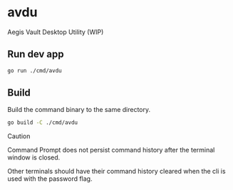 # avdu

Aegis Vault Desktop Utility (WIP)

## Run dev app

```bash
go run ./cmd/avdu
```

## Build

Build the command binary to the same directory.

```bash
go build -C ./cmd/avdu
```

> [!CAUTION]
> Command Prompt does not persist command history after the terminal window is closed.
>
> Other terminals should have their command history cleared when the cli is used
> with the password flag.
